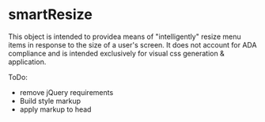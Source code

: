 # smartResize

This object is intended to providea means of "intelligently" resize menu items in response to the size of a user's screen.
It does not account for ADA compliance and is intended exclusively for visual css generation & application.

ToDo: 
- remove jQuery requirements
- Build style markup
- apply markup to head
